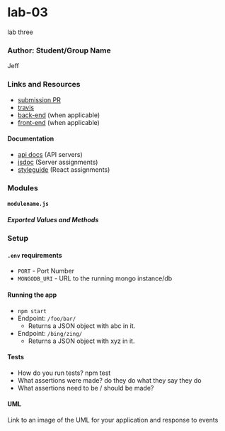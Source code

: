 # lab-03
lab three

### Author: Student/Group Name
Jeff

### Links and Resources
* [submission PR](https://github.com/JeffLawrence1/lab-03/pull/1)
* [travis](https://www.travis-ci.com/jeff-401-js/lab-03)
* [back-end](http://xyz.com) (when applicable)
* [front-end](http://xyz.com) (when applicable)

#### Documentation
* [api docs](http://xyz.com) (API servers)
* [jsdoc](http://xyz.com) (Server assignments)
* [styleguide](http://xyz.com) (React assignments)

### Modules

#### `modulename.js`


##### Exported Values and Methods



### Setup
#### `.env` requirements
* `PORT` - Port Number
* `MONGODB_URI` - URL to the running mongo instance/db

#### Running the app
* `npm start`
* Endpoint: `/foo/bar/`
  * Returns a JSON object with abc in it.
* Endpoint: `/bing/zing/`
  * Returns a JSON object with xyz in it.
  
#### Tests
* How do you run tests?
npm test
* What assertions were made?
do they do what they say they do
* What assertions need to be / should be made?

#### UML
Link to an image of the UML for your application and response to events